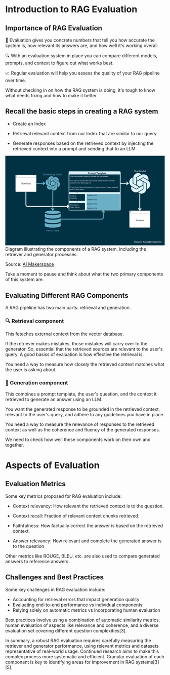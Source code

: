 # Introduction to RAG Evaluation

## Importance of RAG Evaluation

📏 Evaluation gives you concrete numbers that tell you how accurate the system is, how relevant its answers are, and how well it's working overall.

🔍 With an evaluation system in place you can compare different models, prompts, and context to figure out what works best.

📈 Regular evaluation will help you assess the quality of your RAG pipeline over time.

Without checking in on how the RAG system is doing, it's tough to know what needs fixing and how to make it better.

## Recall the basic steps in creating a RAG system

 - Create an Index

 - Retrieval relevant context from our Index that are similar to our query

 - Generate responses based on the retrieved context by injecting the retrieved context into a prompt and sending that to an LLM

<img src="../image_assets/rag_system_diagram.png">
Diagram illustrating the components of a RAG system, including the retriever and generator processes. 

Source: [AI Makerspace](https://youtu.be/Anr1br0lLz8)

Take a moment to pause and think about what the two primary components of this system are.

## Evaluating Different RAG Components

A RAG pipeline has two main parts: retrieval and generation.

### **🔍 Retrieval component**

This feteches external context from the vector database.

If the retriever makes mistakes, those mistakes will carry over to the generator. So, essential that the retrieved sources are relevant to the user's query.  A good basiss of evaluation is how effective the retrieval is.

You need a way to measure how closely the retrieved context matches what the user is asking about.

### **🤖 Generation component**

This combines a prompt template, the user's question, and the context it retrieved to generate an answer using an LLM. 

You want the generated response to be grounded in the retrieved context, relevant to the user's query, and adhere to any guidelines you have in place.

You need a way to measure the relevance of responses to the retrieved context as well as the coherence and fluency of the generated responses.

We need to check how well these components work on their own and 
together.

# Aspects of Evaluation




## Evaluation Metrics

Some key metrics proposed for RAG evaluation include:

- Context relevancy: How relevant the retrieved context is to the question.

- Context recall: Fraction of relevant context chunks retrieved. 

- Faithfulness: How factually correct the answer is based on the retrieved context.

- Answer relevancy: How relevant and complete the generated answer is to the question

Other metrics like ROUGE, BLEU, etc. are also used to compare generated answers to reference answers.


## Challenges and Best Practices

Some key challenges in RAG evaluation include:

- Accounting for retrieval errors that impact generation quality
- Evaluating end-to-end performance vs individual components 
- Relying solely on automatic metrics vs incorporating human evaluation

Best practices involve using a combination of automatic similarity metrics, human evaluation of aspects like relevance and coherence, and a diverse evaluation set covering different question complexities[3].

In summary, a robust RAG evaluation requires carefully measuring the retriever and generator performance, using relevant metrics and datasets representative of real-world usage. Continued research aims to make this complex process more systematic and efficient. Granular evaluation of each component is key to identifying areas for improvement in RAG systems[3][5].
